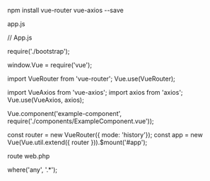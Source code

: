 npm install vue-router vue-axios --save

app.js

// App.js

require('./bootstrap');

window.Vue = require('vue');

import VueRouter from 'vue-router';
Vue.use(VueRouter);

import VueAxios from 'vue-axios';
import axios from 'axios';
Vue.use(VueAxios, axios);

Vue.component('example-component', require('./components/ExampleComponent.vue'));

const router = new VueRouter({ mode: 'history'});
const app = new Vue(Vue.util.extend({ router })).$mount('#app');

<!doctype html>
<html lang="{{ str_replace('_', '-', app()->getLocale()) }}">
    <head>
        <meta charset="utf-8">
        <meta name="viewport" content="width=device-width, initial-scale=1">
        <title>Laravel</title>
        <link href="https://fonts.googleapis.com/css?family=Nunito:200,600" rel="stylesheet" type="text/css">
        <link href="{{ mix('css/app.css') }}" type="text/css" rel="stylesheet" />
        <link href="https://stackpath.bootstrapcdn.com/bootstrap/4.3.1/css/bootstrap.min.css" type="text/css" rel="stylesheet" />
        <meta name="csrf-token" value="{{ csrf_token() }}" />
    </head>
    <body>
        <div id="app">
          <example-component></example-component>
        </div>
        <script src="{{ mix('js/app.js') }}" type="text/javascript"></script>
    </body>
</html>

route web.php
<?php

Route::get('/{any}', function () {
  return view('post');
})->where('any', '.*');